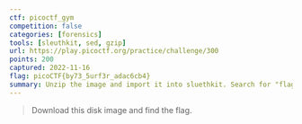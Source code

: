 ```yaml
---
ctf: picoctf_gym
competition: false
categories: [forensics]
tools: [sleuthkit, sed, gzip]
url: https://play.picoctf.org/practice/challenge/300
points: 200
captured: 2022-11-16
flag: picoCTF{by73_5urf3r_adac6cb4}
summary: Unzip the image and import it into sluethkit. Search for "flag" on the file analysis page of the /3/ mounted partition and use `sed` to remove the NULL bytes.
---
```


> Download this disk image and find the flag.
